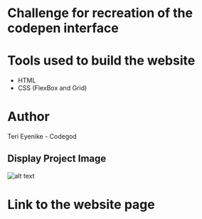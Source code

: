 # Challenge for recreation of the codepen interface

# Tools used to build the website

+ HTML
+ CSS (FlexBox and Grid)

# Author

Teri Eyenike - Codegod


## Display Project Image
![alt text](url "Interface Codepen")


# Link to the website page
